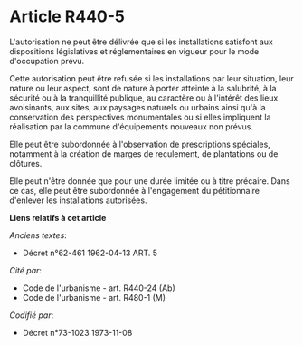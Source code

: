 # Article R440-5

L'autorisation ne peut être délivrée que si les installations satisfont aux dispositions législatives et réglementaires en
vigueur pour le mode d'occupation prévu.

Cette autorisation peut être refusée si les installations par leur situation, leur nature ou leur aspect, sont de nature à
porter atteinte à la salubrité, à la sécurité ou à la tranquillité publique, au caractère ou à l'intérêt des lieux
avoisinants, aux sites, aux paysages naturels ou urbains ainsi qu'à la conservation des perspectives monumentales ou si elles
impliquent la réalisation par la commune d'équipements nouveaux non prévus.

Elle peut être subordonnée à l'observation de prescriptions spéciales, notamment à la création de marges de reculement, de
plantations ou de clôtures.

Elle peut n'être donnée que pour une durée limitée ou à titre précaire. Dans ce cas, elle peut être subordonnée à
l'engagement du pétitionnaire d'enlever les installations autorisées.

**Liens relatifs à cet article**

_Anciens textes_:

  - Décret n°62-461 1962-04-13 ART. 5

_Cité par_:

  - Code de l'urbanisme - art. R440-24 (Ab)
  - Code de l'urbanisme - art. R480-1 (M)

_Codifié par_:

  - Décret n°73-1023 1973-11-08
